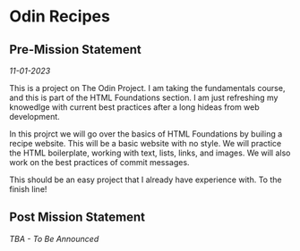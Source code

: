 # Odin Recipes

## Pre-Mission Statement
*11-01-2023*

This is a project on The Odin Project. I am taking the fundamentals course, and this is part of the HTML Foundations section. I am just refreshing my knowedlge with current best practices after a long hideas from web development.

In this projrct we will go over the basics of HTML Foundations by builing a recipe website. This will be a basic website with no style. We will practice the HTML boilerplate, working with text, lists, links, and images. We will also work on the best practices of commit messages.

This should be an easy project that I already have experience with. To  the finish line!

## Post Mission Statement
*TBA - To Be Announced*

